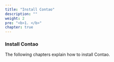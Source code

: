 ```yaml
---
title: "Install Contao"
description: ""
weight: 2
pre: "<b>1. </b>"
chapter: true
---
```


### Install Contao

The following chapters explain how to install Contao.